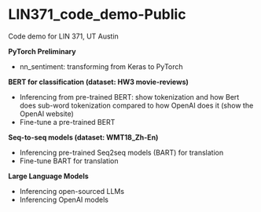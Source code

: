 # LIN371_code_demo-Public
Code demo for LIN 371, UT Austin

**PyTorch Preliminary**
* nn_sentiment: transforming from Keras to PyTorch

**BERT for classification (dataset: HW3 movie-reviews)**
* Inferencing from pre-trained BERT: show tokenization and how Bert does sub-word tokenization compared to how OpenAI does it (show the OpenAI website)
* Fine-tune a pre-trained BERT

**Seq-to-seq models (dataset: WMT18_Zh-En)**
* Inferencing pre-trained Seq2seq models (BART) for translation
* Fine-tune BART for translation

**Large Language Models**
* Inferencing open-sourced LLMs
* Inferencing OpenAI models
